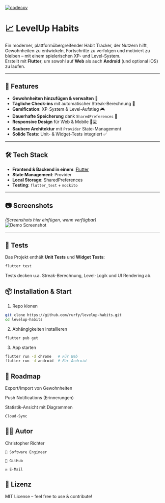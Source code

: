 [![codecov](https://codecov.io/gh/rurfy/habit-tracker/branch/main/graph/badge.svg)](https://codecov.io/gh/rurfy/habit-tracker)
# 📈 LevelUp Habits

Ein moderner, plattformübergreifender Habit Tracker, der Nutzern hilft, Gewohnheiten zu entwickeln, Fortschritte zu verfolgen und motiviert zu bleiben – mit einem spielerischen XP- und Level-System.  
Erstellt mit **Flutter**, um sowohl auf **Web** als auch **Android** (und optional iOS) zu laufen.

---

## 🚀 Features

- **Gewohnheiten hinzufügen & verwalten** 📝  
- **Tägliche Check-ins** mit automatischer Streak-Berechnung 📅  
- **Gamification**: XP-System & Level-Aufstieg 🎮  
- **Dauerhafte Speicherung** dank `SharedPreferences` 💾  
- **Responsive Design** für Web & Mobile 📱💻  
- **Saubere Architektur** mit `Provider` State-Management  
- **Solide Tests**: Unit- & Widget-Tests integriert ✅

---

## 🛠️ Tech Stack

- **Frontend & Backend in einem**: [Flutter](https://flutter.dev)  
- **State Management**: Provider  
- **Local Storage**: SharedPreferences  
- **Testing**: `flutter_test` + `mockito`  

---

## 📷 Screenshots

*(Screenshots hier einfügen, wenn verfügbar)*  
![Demo Screenshot](docs/screenshot.png)

---

## 🧪 Tests

Das Projekt enthält **Unit Tests** und **Widget Tests**:
```bash
flutter test
```
Tests decken u.a. Streak-Berechnung, Level-Logik und UI Rendering ab.

## 📦 Installation & Start

1. Repo klonen
```bash
git clone https://github.com/rurfy/levelup-habits.git
cd levelup-habits
```
2. Abhängigkeiten installieren
```bash
flutter pub get
```
3. App starten
```bash
flutter run -d chrome   # Für Web
flutter run -d android  # Für Android
```
## 🎯 Roadmap

Export/Import von Gewohnheiten

Push Notifications (Erinnerungen)

Statistik-Ansicht mit Diagrammen

    Cloud-Sync

## 👨‍💻 Autor

Christopher Richter

    💼 Software Engineer

    🔗 GitHub

    ✉️ E-Mail

## 📜 Lizenz

MIT License – feel free to use & contribute!
